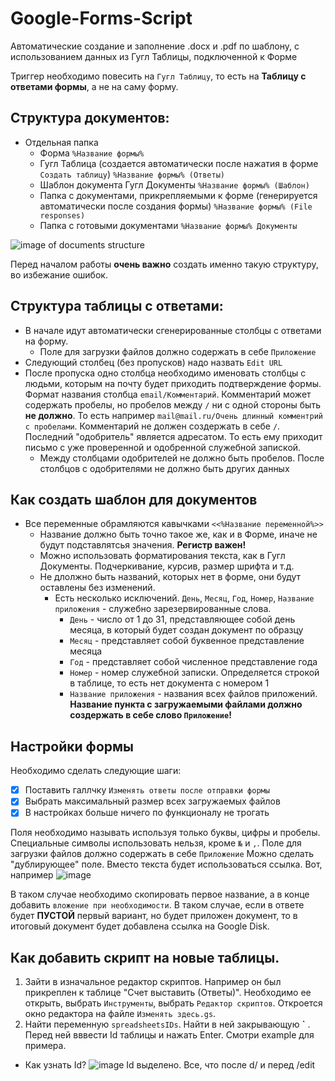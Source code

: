 # Google-Forms-Script
Автоматические создание и заполнение .docx и .pdf по шаблону, с использованием данных из Гугл Таблицы, подключенной к Форме

Триггер необходимо повесить на `Гугл Таблицу`, то есть на **Таблицу с ответами формы**, а не на саму форму.

## Структура документов:
- Отдельная папка
  - Форма `%Название формы%`
  - Гугл Таблица (создается автоматически после нажатия в форме `Создать таблицу`) `%Название формы% (Ответы)`
  - Шаблон документа Гугл Документы `%Название формы% (Шаблон)`
  - Папка с документами, прикрепляемыми к форме (генерируется автоматически после создания формы) `%Название формы% (File responses)`
  - Папка с готовыми документами `%Название формы% Документы`

![image of documents structure](https://user-images.githubusercontent.com/68852325/128478721-ab8416f3-0035-45d8-811a-cd2edd3a85b5.png)

Перед началом работы **очень важно** создать именно такую структуру, во избежание ошибок.

## Структура таблицы с ответами:
* В начале идут автоматически сгенерированные столбцы с ответами на форму.
  * Поле для загрузки файлов должно содержать в себе `Приложение`
* Следующий столбец (без пропусков) надо назвать `Edit URL`
* После пропуска одно столбца необходимо именовать столбцы с людьми, которым на почту будет приходить подтверждение формы. Формат названия столбца `email/Комментарий`. Комментарий может содержать пробелы, но пробелов между `/` ни с одной стороны быть **не должно**. То есть например `mail@mail.ru/Очень длинный комментрий с пробелами`. Комментарий не должен создержать в себе `/`. Последний "одобритель" является адресатом. То есть ему приходит письмо с уже проверенной и одобренной служебной запиской.
  * Между столбцами одобрителей не должно быть пробелов. После столбцов с одобрителями не должно быть других данных

## Как создать шаблон для документов
* Все переменные обрамляются кавычками `<<%Название переменной%>>`
  * Название должно быть точно такое же, как и в Форме, иначе не будут подставлятсья значения. **Регистр важен!**
  * Можно использовать форматирования текста, как в Гугл Документы. Подчеркивание, курсив, размер шрифта и т.д.
  * Не длолжно быть названий, которых нет в форме, они будут оставлены без изменений.
    * Есть несколько исключений. `День`, `Месяц`, `Год`, `Номер`, `Название приложения`  - служебно зарезервированные слова. 
      * `День` - число от 1 до 31, представляющее собой день месяца, в который будет создан документ по образцу
      * `Месяц` - представляет собой буквенное представление месяца
      * `Год` - представляет собой численное представление года
      * `Номер` - номер служебной записки. Определяется строкой в таблице, то есть нет документа с номером 1
      * `Название приложения` - названия всех файлов приложений. **Название пункта с загружаемыми файлами должно создержать в себе слово `Приложение`!**

## Настройки формы
Необходимо сделать следующие шаги:
- [x] Поставить галлчку `Изменять ответы после отправки формы`
- [x] Выбрать максимальный размер всех загружаемых файлов
- [x] В настройках больше ничего по функционалу не трогать

Поля необходимо называть используя только буквы, цифры и пробелы. Специальные символы использовать нельзя, кроме `№` и `,`.
Поле для загрузки файлов должно содержать в себе `Приложение`
Можно сделать "дублирующее" поле. Вместо текста будет использоваться ссылка. Вот, например
![image](https://user-images.githubusercontent.com/68852325/129035950-12016797-245c-4ebd-94e7-5746ab8a2562.png)

В таком случае необходимо скопировать первое название, а в конце добавить `вложение при необходимости`. В таком случае, если в ответе будет **ПУСТОЙ** первый вариант, но будет приложен документ, то в итоговый документ будет добавлена ссылка на Google Disk.

## Как добавить скрипт на новые таблицы.
1. Зайти в изначальное редактор скриптов. Например он был прикреплен к таблице "Счет выставить (Ответы)". Необходимо ее открыть, выбрать `Инструменты`, выбрать `Редактор скриптов`. Откроется окно редактора на файле `Изменять здесь.gs`.
2. Найти переменную `spreadsheetsIDs`. Найти в ней закрывающую  **`** . Перед ней вввести Id таблицы и нажать Enter. Смотри example для примера.
  * Как узнать Id? ![image](https://user-images.githubusercontent.com/68852325/129038281-e14dc3a1-de32-44cf-a313-f46d5adfeb98.png) Id выделено. Все, что после d/ и перед /edit

